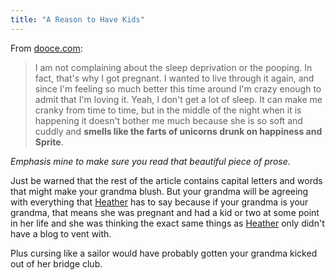 ```yaml
---
title: "A Reason to Have Kids"
---
```

<p>From <a href="http://dooce.com/2009/08/28/containing-capital-letter-or-two">dooce.com</a>:</p>
<blockquote><p>I am not complaining about the sleep deprivation or the pooping. In fact, that's why I got pregnant. I wanted to live through it again, and since I'm feeling so much better this time around I'm crazy enough to admit that I'm loving it. Yeah, I don't get a lot of sleep. It can make me cranky from time to time, but in the middle of the night when it is happening it doesn't bother me much because she is so soft and cuddly and <strong>smells like the farts of unicorns drunk on happiness and Sprite</strong>.</p></blockquote>
<p><em>Emphasis mine to make sure you read that beautiful piece of prose.</em></p>
<p>Just be warned that the rest of the article contains capital letters and words that might make your grandma blush.  But your grandma will be agreeing with everything that <a href="http://dooce.com">Heather</a> has to say because if your grandma is your grandma, that means she was pregnant and had a kid or two at some point in her life and she was thinking the exact same things as <a href="http://dooce.com">Heather</a> only didn't have a blog to vent with.</p>
<p>Plus cursing like a sailor would have probably gotten your grandma kicked out of her bridge club.</p>
